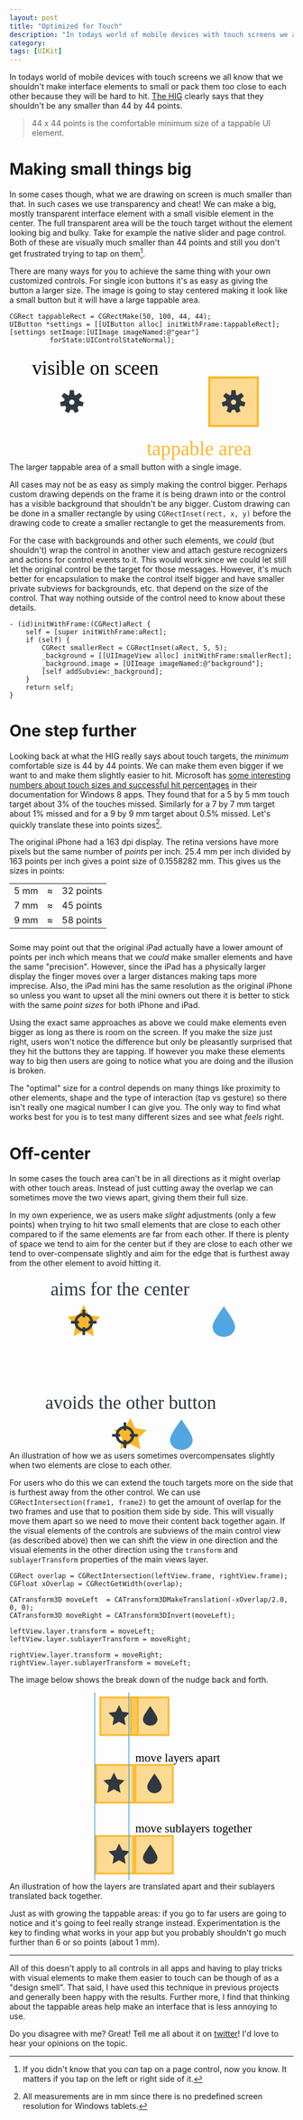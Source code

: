 ```yaml
---
layout: post
title: "Optimized for Touch"
description: "In todays world of mobile devices with touch screens we all know that we shouldn't make interface elements to small or pack them to close to each other because they will be hard to hit but some elements just look bulky when we try and make them bigger. In those cases we can use transparency to get small elements with big tappable areas."
category: 
tags: [UIKit]
---
```


In todays world of mobile devices with touch screens we all know that we shouldn't make interface elements to small or pack them too close to each other because they will be hard to hit. [The HIG][hig] clearly says that they shouldn't be any smaller than 44 by 44 points.

> 44 x 44 points is the comfortable minimum size of a tappable UI element.

# Making small things big

In some cases though, what we are drawing on screen is much smaller than that. In such cases we use transparency and cheat! We can make a big, mostly transparent interface element with a small visible element in the center. The full transparent area will be the touch target without the element looking big and bulky. Take for example the native slider and page control. Both of these are visually much smaller than 44 points and still you don't get frustrated trying to tap on them[^tapOnPageControl]. 

There are many ways for you to achieve the same thing with your own customized controls. For single icon buttons it's as easy as giving the button a larger size. The image is going to stay centered making it look like a small button but it will have a large tappable area.

    CGRect tappableRect = CGRectMake(50, 100, 44, 44);
    UIButton *settings = [[UIButton alloc] initWithFrame:tappableRect];
    [settings setImage:[UIImage imageNamed:@"gear"]
              forState:UIControlStateNormal];
              
<figure>
<div style="margin-bottom: 46%;">
<div style="margin: auto; width: 100%; height: 0px;">
<svg class="autoscaled-svg" xmlns="http://www.w3.org/2000/svg" version="1.1" viewBox="0 0 217 99" width="100%">
<path d="M36.1521201,52.3932622 C35.7787193,52.3932622 35.4120985,52.364445 35.0543921,52.3089289 L33.2067637,55.2944117 L29.8271816,53.6460794 L31.0784461,50.2539848 C30.6424803,49.8055166 30.2662914,49.2994043 29.9626151,48.7482893 L26.2724738,49.2175933 L25.4266287,45.5538356 L29.1914368,44.2756972 C29.2789656,43.7347476 29.428941,43.2145217 29.6337939,42.7225284 L26.7517507,39.8653114 L29.1180769,36.9431419 L32.6991597,39.2908096 C33.0613567,39.0884377 33.4433935,38.9169159 33.8416444,38.7798397 L34.2720553,34.507041 L38.0321849,34.507041 L38.4625957,38.7798397 C38.8608373,38.9169126 39.2428655,39.0884296 39.6050805,39.2908096 L43.1861633,36.9431419 L45.5524894,39.8653114 L42.6704467,42.7225281 C42.8752988,43.2145209 43.0252751,43.73475 43.1128031,44.2756971 L46.8776115,45.5538356 L46.0317664,49.2175933 L42.3416267,48.7482895 C42.0379488,49.2994037 41.6617593,49.8055151 41.2257929,50.2539817 L42.4770586,53.6460794 L39.0974765,55.2944117 L37.2498481,52.3089288 C36.8921394,52.3644452 36.5255197,52.3932622 36.1521201,52.3932622 Z M36.1521201,47.7272914 C37.450034,47.7272914 38.5022011,46.6827784 38.5022011,45.3943061 C38.5022011,44.1058338 37.450034,43.0613207 36.1521201,43.0613207 C34.8542062,43.0613207 33.8020391,44.1058338 33.8020391,45.3943061 C33.8020391,46.6827784 34.8542062,47.7272914 36.1521201,47.7272914 Z M36.1521201,47.7272914" id="Oval 1" fill="#303841"></path>
        <path d="M161,23 L161,67 L205,67 L205,23 L161,23 Z M161,23" id="Rectangle 8" stroke="#FCB829" stroke-width="2" fill-opacity="0.502154182" fill="#FCB829"></path>
        <path d="M183,52.3932622 C182.626599,52.3932622 182.259978,52.364445 181.902272,52.3089289 L180.054644,55.2944117 L176.675062,53.6460794 L177.926326,50.2539848 C177.49036,49.8055166 177.114171,49.2994043 176.810495,48.7482893 L173.120354,49.2175933 L172.274509,45.5538356 L176.039317,44.2756972 C176.126845,43.7347476 176.276821,43.2145217 176.481674,42.7225284 L173.599631,39.8653114 L175.965957,36.9431419 L179.54704,39.2908096 C179.909237,39.0884377 180.291273,38.9169159 180.689524,38.7798397 L181.119935,34.507041 L184.880065,34.507041 L185.310476,38.7798397 C185.708717,38.9169126 186.090745,39.0884296 186.45296,39.2908096 L190.034043,36.9431419 L192.400369,39.8653114 L189.518327,42.7225281 C189.723179,43.2145209 189.873155,43.73475 189.960683,44.2756971 L193.725491,45.5538356 L192.879646,49.2175933 L189.189507,48.7482895 C188.885829,49.2994037 188.509639,49.8055151 188.073673,50.2539817 L189.324938,53.6460794 L185.945356,55.2944117 L184.097728,52.3089288 C183.740019,52.3644452 183.3734,52.3932622 183,52.3932622 Z M183,47.7272914 C184.297914,47.7272914 185.350081,46.6827784 185.350081,45.3943061 C185.350081,44.1058338 184.297914,43.0613207 183,43.0613207 C181.702086,43.0613207 180.649919,44.1058338 180.649919,45.3943061 C180.649919,46.6827784 181.702086,47.7272914 183,47.7272914 Z M183,47.7272914" id="Oval 1 copy" fill="#303841"></path>
        <text id="visible on sceen" fill="#000000" font-family="Avenir Next" font-size="18" font-weight="normal" x="0" y="20.5879517">
            <tspan>visible on sceen</tspan>
        </text>
        <text id="tappable area" fill="#FCB829" font-family="Avenir Next" font-size="18" font-weight="normal" x="104" y="93.5879517">
            <tspan>tappable area</tspan>
        </text>
</svg>
</div>
</div>
</figure>
<figcaption>The larger tappable area of a small button with a single image.</figcaption>

All cases may not be as easy as simply making the control bigger. Perhaps custom drawing depends on the frame it is being drawn into or the control has a visible background that shouldn't be any bigger. Custom drawing can be done in a smaller rectangle by using `CGRectInset(rect, x, y)` before the drawing code to create a smaller rectangle to get the measurements from.

For the case with backgrounds and other such elements, we *could* (but shouldn't) wrap the control in another view and attach gesture recognizers and actions for control events to it. This would work since we could let still let the original control be the target for those messages. However, it's much better for encapsulation to make the control itself bigger and have smaller private subviews for backgrounds, etc. that depend on the size of the control. That way nothing outside of the control need to know about these details.

	- (id)initWithFrame:(CGRect)aRect {
        self = [super initWithFrame:aRect];
        if (self) {
            CGRect smallerRect = CGRectInset(aRect, 5, 5);
            _background = [[UIImageView alloc] initWithFrame:smallerRect]; 
            _background.image = [UIImage imageNamed:@"background"];
            [self addSubview:_background];
        }
        return self;
    }

[^tapOnPageControl]: If you didn't know that you *can* tap on a page control, now you know. It matters if you tap on the left or right side of it.

# One step further

Looking back at what the HIG really says about touch targets, the  *minimum* comfortable size is 44 by 44 points. We can make them even bigger if we want to and make them slightly easier to hit. Microsoft has [some interesting numbers about touch sizes and successful hit percentages][msft] in their documentation for Windows 8 apps. They found that for a 5 by 5 mm touch target about 3% of the touches missed. Similarly for a 7 by 7 mm target about 1% missed and for a 9 by 9 mm target about 0.5% missed. Let's quickly translate these into points sizes[^mm].

[^mm]: All measurements are in mm since there is no predefined screen resolution for Windows tablets.

The original iPhone had a 163 dpi display. The retina versions have more pixels but the same number of *points* per inch. 25.4 mm per inch divided by 163 points per inch gives a point size of 0.1558282 mm. This gives us the sizes in points:

<table style="margin: 0 auto 25px;">
<tr>
	<td style="text-align:left;">5 mm</td>
	<td style="text-align:left;">≈</td>
	<td style="text-align:left;">32 points</td>
</tr>
<tr>
	<td style="text-align:left;">7 mm</td>
	<td style="text-align:left;">≈</td>
	<td style="text-align:left;">45 points</td>
</tr>
<tr>
	<td style="text-align:left;">9 mm</td>
	<td style="text-align:left;">≈</td>
	<td style="text-align:left;">58 points</td>
</tr>
</table>


Some may point out that the original iPad actually have a lower amount of points per inch which means that we *could* make smaller elements and have the same "precision". However, since the iPad has a physically larger display the finger moves over a larger distances making taps more imprecise. Also, the iPad mini has the same resolution as the original iPhone so unless you want to upset all the mini owners out there it is better to stick with the same *point sizes* for both iPhone and iPad.

Using the exact same approaches as above we could make elements even bigger as long as there is room on the screen. If you make the size just right, users won't notice the difference but only be pleasantly surprised that they hit the buttons they are tapping. If however you make these elements way to big then users are going to notice what you are doing and the illusion is broken. 

The "optimal" size for a control depends on many things like proximity to other elements, shape and the type of interaction (tap vs gesture) so there isn't really one magical number I can give you. The only way to find what works best for you is to test many different sizes and see what *feels* right. 

# Off-center

In some cases the touch area can't be in all directions as it might overlap with other touch areas. Instead of just cutting away the overlap we can sometimes move the two views apart, giving them their full size. 

In my own experience, we as users make *slight* adjustments (only a few points) when trying to hit two small elements that are close to each other compared to if the same elements are far from each other. If there is plenty of space we tend to aim for the center but if they are close to each other we tend to over-compensate slightly and aim for the edge that is furthest away from the other element to avoid hitting it. 

<figure>
<div style="margin-bottom: 73%;">
<div style="margin: auto; width: 100%; height: 0px;">
<svg class="autoscaled-svg" xmlns="http://www.w3.org/2000/svg" version="1.1" viewBox="0 0 180 131" width="100%">
<path d="M38.9999997,41.5 L31.3587923,45.5172214 L32.8181327,37.0086107 L26.6362652,30.9827794 L35.1793971,29.7413886 L39.0000002,22 L42.8206055,29.7413906 L51.3637368,30.9827855 L45.1818667,37.0086123 L46.6412074,45.5172216 L38.9999997,41.5 Z M38.9999997,41.5" id="Star 1" fill="#FCB829"></path>
        <path d="M144.5,46 C149.194421,46 153,42.6421358 153,38.5 C153,34.3578642 147,27 144.5,23 C142,27 136,34.3578642 136,38.5 C136,42.6421358 139.805579,46 144.5,46 Z M144.5,46" id="Oval 1" fill="#52A6E1"></path>
        <g id="Group" transform="translate(30.000000, 26.000000)" stroke-width="2">
            <path d="M9,15 C12.3137087,15 15,12.3137087 15,9 C15,5.68629134 12.3137087,3 9,3 C5.68629134,3 3,5.68629134 3,9 C3,12.3137087 5.68629134,15 9,15 Z M9,15" id="Oval 2" stroke="#303841" fill="none"></path>
            <path d="M8.99999993,0.426208467 L8.99999976,4.44072255 M17.6411742,9.0673829 L13.6266601,9.06738272 M8.99999976,17.7085572 L8.99999993,13.6940431 M0.358825502,9.06738272 L4.37333958,9.0673829" id="Line" stroke="#2F3740" stroke-linecap="square"></path>
        </g>
        <path d="M73.9999997,126.5 L66.3587923,130.517221 L67.8181327,122.008611 L61.6362652,115.982779 L70.1793971,114.741389 L74.0000002,107 L77.8206055,114.741391 L86.3637368,115.982786 L80.1818667,122.008612 L81.6412074,130.517222 L73.9999997,126.5 Z M73.9999997,126.5" id="Star 1 copy" fill="#FCB829"></path>
        <path d="M112.5,131 C117.194421,131 121,127.642136 121,123.5 C121,119.357864 115,112 112.5,108 C110,112 104,119.357864 104,123.5 C104,127.642136 107.805579,131 112.5,131 Z M112.5,131" id="Oval 1 copy" fill="#52A6E1"></path>
        <g id="Group copy" transform="translate(61.000000, 111.000000)" stroke-width="2">
            <path d="M9,15 C12.3137087,15 15,12.3137087 15,9 C15,5.68629134 12.3137087,3 9,3 C5.68629134,3 3,5.68629134 3,9 C3,12.3137087 5.68629134,15 9,15 Z M9,15" id="Oval 2" stroke="#303841" fill="none"></path>
            <path d="M8.99999993,0.426208467 L8.99999976,4.44072255 M17.6411742,9.0673829 L13.6266601,9.06738272 M8.99999976,17.7085572 L8.99999993,13.6940431 M0.358825502,9.06738272 L4.37333958,9.0673829" id="Line" stroke="#2F3740" stroke-linecap="square"></path>
        </g>
        <text id="aims for the center" fill="#2F3740" font-family="Avenir Next" font-size="14" font-weight="normal" x="14" y="15">
            <tspan>aims for the center</tspan>
        </text>
        <text id="avoids the other but" fill="#2F3740" font-family="Avenir Next" font-size="14" font-weight="normal" x="10" y="100">
            <tspan>avoids the other button</tspan>
        </text>
</svg>
</div>
</div>
</figure>
<figcaption>An illustration of how we as users sometimes overcompensates slightly when two elements are close to each other.</figcaption>

For users who do this we can extend the touch targets more on the side that is furthest away from the other control. We can use `CGRectIntersection(frame1, frame2)` to get the amount of overlap for the two frames and use that to position them side by side. This will visually move them apart so we need to move their content back together again. If the visual elements of the controls are subviews of the main control view (as described above) then we can shift the view in one direction and the visual elements in the other direction using the `transform` and `sublayerTransform` properties of the main views layer.

    CGRect overlap = CGRectIntersection(leftView.frame, rightView.frame);
    CGFloat xOverlap = CGRectGetWidth(overlap);
    
    CATransform3D moveLeft  = CATransform3DMakeTranslation(-xOverlap/2.0, 0, 0);
    CATransform3D moveRight = CATransform3DInvert(moveLeft);
    
    leftView.layer.transform = moveLeft;
    leftView.layer.sublayerTransform = moveRight;
    
    rightView.layer.transform = moveRight;
    rightView.layer.sublayerTransform = moveLeft;
    
The image below shows the break down of the nudge back and forth.

<figure>
<div style="margin-bottom: 79%;">
<div style="margin: auto; width: 100%; height: 0px;">
<svg class="autoscaled-svg" xmlns="http://www.w3.org/2000/svg" version="1.1" viewBox="0 0 280 220" width="100%">
<path d="M80,6 L80,50 L124,50 L124,6 L80,6 Z M80,6" id="Rectangle 1" stroke="#FCB829" stroke-width="2" fill-opacity="0.502154182" fill="#FCB829"></path>
        <path d="M116,6 L116,50 L160,50 L160,6 L116,6 Z M116,6" id="Rectangle 1 copy" stroke="#FCB829" stroke-width="2" fill-opacity="0.502154182" fill="#FCB829"></path>
        <path d="M102,34.5 L94.3587923,38.5172214 L95.8181327,30.0086107 L89.6362652,23.9827794 L98.1793971,22.7413886 L102,15 L105.820606,22.7413906 L114.363737,23.9827855 L108.181867,30.0086123 L109.641207,38.5172216 L102,34.5 Z M102,34.5" id="Star 1 copy" fill="#303841"></path>
        <path d="M138.5,39 C143.194421,39 147,35.6421358 147,31.5 C147,27.3578642 141,20 138.5,16 C136,20 130,27.3578642 130,31.5 C130,35.6421358 133.805579,39 138.5,39 Z M138.5,39" id="Oval 1 copy" fill="#303841"></path>
        <path d="M75,85 L75,129 L119,129 L119,85 L75,85 Z M75,85" id="Rectangle 1 copy" stroke="#FCB829" stroke-width="2" fill-opacity="0.502154182" fill="#FCB829"></path>
        <path d="M121,85 L121,129 L165,129 L165,85 L121,85 Z M121,85" id="Rectangle 1 copy 2" stroke="#FCB829" stroke-width="2" fill-opacity="0.502154182" fill="#FCB829"></path>
        <path d="M95.9999997,113.5 L88.3587923,117.517221 L89.8181327,109.008611 L83.6362652,102.982779 L92.1793971,101.741389 L96.0000002,94 L99.8206055,101.741391 L108.363737,102.982786 L102.181867,109.008612 L103.641207,117.517222 L95.9999997,113.5 Z M95.9999997,113.5" id="Star 1 copy 2" fill="#303841"></path>
        <path d="M143.5,118 C148.194421,118 152,114.642136 152,110.5 C152,106.357864 146,99 143.5,95 C141,99 135,106.357864 135,110.5 C135,114.642136 138.805579,118 143.5,118 Z M143.5,118" id="Oval 1 copy 2" fill="#303841"></path>
        <path d="M75,168 L75,212 L119,212 L119,168 L75,168 Z M75,168" id="Rectangle 1 copy 2" stroke="#FCB829" stroke-width="2" fill-opacity="0.502154182" fill="#FCB829"></path>
        <path d="M121,168 L121,212 L165,212 L165,168 L121,168 Z M121,168" id="Rectangle 1 copy 3" stroke="#FCB829" stroke-width="2" fill-opacity="0.502154182" fill="#FCB829"></path>
        <path d="M102,196.5 L94.3587923,200.517221 L95.8181327,192.008611 L89.6362652,185.982779 L98.1793971,184.741389 L102,177 L105.820606,184.741391 L114.363737,185.982786 L108.181867,192.008612 L109.641207,200.517222 L102,196.5 Z M102,196.5" id="Star 1 copy 3" fill="#303841"></path>
        <path d="M138.5,201 C143.194421,201 147,197.642136 147,193.5 C147,189.357864 141,182 138.5,178 C136,182 130,189.357864 130,193.5 C130,197.642136 133.805579,201 138.5,201 Z M138.5,201" id="Oval 1 copy 3" fill="#303841"></path>
        <path d="M113.5,0.5 L113.5,219.502289" id="Line" stroke="#52A6E1" stroke-linecap="round"></path>
        <path d="M73.5,0.5 L73.5,219.502289" id="Line copy" stroke="#52A6E1" stroke-linecap="round"></path>
        <text id="move layers apart" fill="#000000" font-family="Avenir Next" font-size="14" font-weight="normal" x="121" y="81.1239624">
            <tspan>move layers apart</tspan>
        </text>
        <text id="move sublayers toget" fill="#000000" font-family="Avenir Next" font-size="14" font-weight="normal" x="121" y="163.623962">
            <tspan>move sublayers together</tspan>
        </text>
</svg>
</div>
</div>
</figure>
<figcaption>An illustration of how the layers are translated apart and their sublayers translated back together.</figcaption>

Just as with growing the tappable areas: if you go to far users are going to notice and it's going to feel really strange instead. Experimentation is the key to finding what works in your app but you probably shouldn't go much further than 6 or so points (about 1 mm).

- - - - - - - - - - - 

All of this doesn't apply to all controls in all apps and having to play tricks with visual elements to make them easier to touch can be though of as a "design smell". That said, I have used this technique in previous projects and generally been happy with the results. Further more, I find that thinking about the tappable areas help make an interface that is less annoying to use. 

Do you disagree with me? Great! Tell me all about it on [twitter][twitter]! I'd love to hear your opinions on the topic.


[hig]: http://developer.apple.com/library/ios/documentation/UserExperience/Conceptual/MobileHIG/Characteristics/Characteristics.html#//apple_ref/doc/uid/TP40006556-CH7-SW1 (iOS Human Interface Guidelines: Platform Characteristics)

[msft]: http://msdn.microsoft.com/en-us/library/windows/apps/hh465415.aspx (Touch interaction design for Windows Store apps)

[twitter]: https://twitter.com/davidronnqvist (@davidronnqvist on Twitter) 